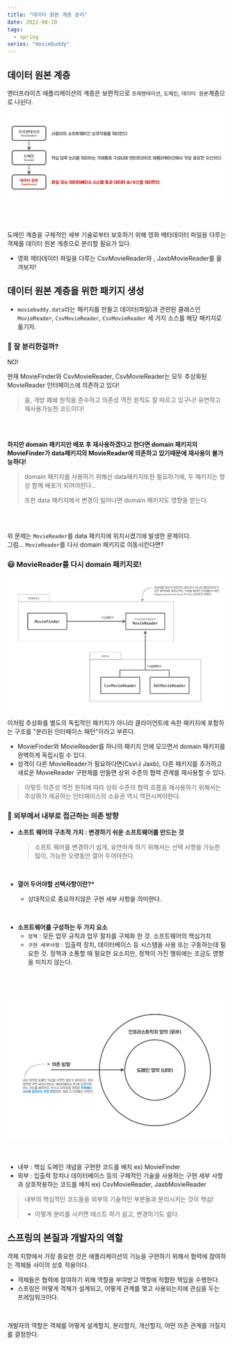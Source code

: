 ```yaml
---
title: "데이터 원본 계층 분리"
date: 2022-08-10
tags:
  - spring
series: "moviebuddy"
---
```


## 데이터 원본 계층

엔터프라이즈 애플리케이션의 계층은 보편적으로 `프레젠테이션`, `도메인`, `데이터 원본`계층으로 나뉜다.<br/>

![](datasource.png)

<br/> <br/>

도메인 계층을 구체적인 세부 기술로부터 보호하기 위해 영화 메타데이터 파일을 다루는 객체를 데이터 원본 계층으로 분리할 필요가 있다.

- 영화 메타데이터 파일을 다루는 CsvMovieReader와 , JaxbMovieReader를 옮겨보자!

## 데이터 원본 계층을 위한 패키지 생성

- `moviebuddy.data`라는 패키지를 만들고 데이터(파일)과 관련된 클래스인 `MovieReader`, `CsvMovieReader`, `CsvMovieReader` 세 가지 소스를 해당 패키지로 옮기자.

### 🤔 잘 분리한걸까?

NO!<br/>

현재 MovieFinder와 CsvMovieReader, CsvMovieReader는 모두 추상화된 MovieReader 인터페이스에 의존하고 있다!

> 음, 개방 폐쇄 원칙을 준수하고 의존성 역전 원칙도 잘 따르고 있구나! 유연하고 재사용가능한 코드이다!

<br/><br/>

**하지만 domain 패키지만 배포 후 재사용하겠다고 한다면 domain 패키지의 MovieFinder가 data패키지의 MovieReader에 의존하고 있기때문에 재사용이 불가능하다!**

> domain 패키지를 사용하기 위해선 data패키지또한 필요하기에, 두 패키지는 항상 함께 배포가 되어야한다...<br/>
>
> 또한 data 패키지에서 변경이 일어나면 domain 패키지도 영향을 받는다.

<br/><br/>

위 문제는 `MovieReader`를 data 패키지에 위치시켰기에 발생한 문제이다.<br/>그럼... `MovieReader`를 다시 domain 패키지로 이동시킨다면?

### 😃 MovieReader를 다시 domain 패키지로!

![](separated.png)

이처럼 추상화를 별도의 독립적인 패키지가 아니라 클라이언트에 속한 패키지에 포함하는 구조를 "분리된 인터페이스 패턴"이라고 부른다.

- MovieFinder와 MovieReader를 하나의 패키지 안에 모으면서 domain 패키지를 완벽하게 독립시킬 수 있다.
- 성격이 다른 MovieReader가 필요하다면(Csv나 Jaxb), 다른 패키지를 추가하고 새로운 MovieReader 구현체를 만들면 상위 수준의 협력 관계를 재사용할 수 있다.

> 이렇듯 의존성 역전 원칙에 따라 상위 수준의 협력 흐름을 재사용하기 위해서는 추상화가 제공하는 인터페이스의 소유권 역시 역전시켜야한다.

### 📌 외부에서 내부로 접근하는 의존 방향

- **소프트 웨어의 구조적 가치 : 변경하기 쉬운 소프트웨어를 만드는 것**

  > 소프트 웨어를 변경하기 쉽게, 유연하게 하기 위해서는 선택 사항을 가능한 많이, 가능한 오랫동안 열어 두어야한다.

  <br/>

- **열어 두어야할 선택사항이란?\***
  - 상대적으로 중요하지않은 구현 세부 사항을 의미한다.

<br/>

- **소프트웨어를 구성하는 두 가지 요소**
  - `정책` : 모든 업무 규칙과 업무 절차를 구체화 한 것. 소프트웨어의 핵심가치
  - `구현 세부사항` : 입출력 장치, 데이터베이스 등 시스템을 사용 또는 구동하는데 필요한 것. 정책과 소통할 때 필요한 요소지만, 정책이 가진 행위에는 조금도 영향을 미치지 않는다.

<br/><br/>

![](direction.png)

<br/>

- 내부 : 핵심 도메인 개념을 구현한 코드를 배치 ex) MovieFinder
- 외부 : 입출력 장치나 데이터베이스 등의 구체적인 기술을 사용하는 구현 세부 사항과 상호작용하는 코드를 배치 ex) CsvMovieReader, JaxbMovieReader

> 내부의 핵심적인 코드들을 외부의 기술적인 부분들과 분리시키는 것이 핵심!
>
> - 이렇게 분리를 시키면 테스트 하기 쉽고, 변경하기도 쉽다.

## 스프링의 본질과 개발자의 역할

객체 지향에서 가장 중요한 것은 애플리케이션의 기능을 구현하기 위해서 협력에 참여하는 객체들 사이의 상호 작용이다.

- 객체들은 협력에 참여하기 위해 역할을 부여받고 역할에 적합한 책임을 수행한다.
- 스프링은 어떻게 객체가 설계되고, 어떻게 관계를 맺고 사용되는지에 관심을 두는 프레임워크이다.

<br/>

개발자의 역할은 객체를 어떻게 설계할지, 분리할지, 개선할지, 어떤 의존 관계를 가질지를 결정한다.

